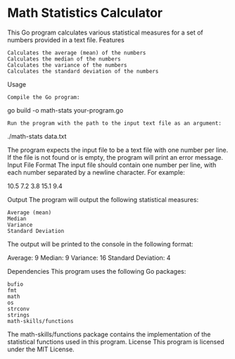 
# Math Statistics Calculator
This Go program calculates various statistical measures for a set of numbers provided in a text file.
Features

    Calculates the average (mean) of the numbers
    Calculates the median of the numbers
    Calculates the variance of the numbers
    Calculates the standard deviation of the numbers

Usage

    Compile the Go program:

go build -o math-stats your-program.go

    Run the program with the path to the input text file as an argument:

./math-stats data.txt

The program expects the input file to be a text file with one number per line. If the file is not found or is empty, the program will print an error message.
Input File Format
The input file should contain one number per line, with each number separated by a newline character. For example:

10.5
7.2
3.8
15.1
9.4

Output
The program will output the following statistical measures:

    Average (mean)
    Median
    Variance
    Standard Deviation

The output will be printed to the console in the following format:

Average: 9
Median: 9
Variance: 16
Standard Deviation: 4

Dependencies
This program uses the following Go packages:

    bufio
    fmt
    math
    os
    strconv
    strings
    math-skills/functions

The math-skills/functions package contains the implementation of the statistical functions used in this program.
License
This program is licensed under the MIT License.